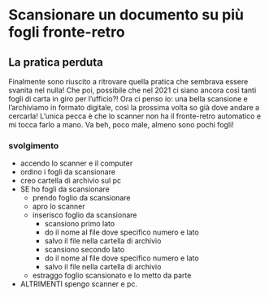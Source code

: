 # Scansionare un documento su più fogli fronte-retro

## La pratica perduta

Finalmente sono riuscito a ritrovare quella pratica che sembrava essere svanita nel nulla! Che poi, possibile che nel 2021 ci siano ancora così tanti fogli di carta in giro per l’ufficio?! Ora ci penso io: una bella scansione e l’archiviamo in formato digitale, così la prossima volta so già dove andare a cercarla! L’unica pecca è che lo scanner non ha il fronte-retro automatico e mi tocca farlo a mano. Va beh, poco male, almeno sono pochi fogli!

### svolgimento

- accendo lo scanner e il computer
- ordino i fogli da scansionare
- creo cartella di archivio sul pc
- SE ho fogli da scansionare
  - prendo foglio da scansionare
  - apro lo scanner
  - inserisco foglio da scansionare
    - scansiono primo lato
    - do il nome al file dove specifico numero e lato
    - salvo il file nella cartella di archivio
    - scansiono secondo lato
    - do il nome al file dove specifico numero e lato
    - salvo il file nella cartella di archivio
  - estraggo foglio scansionato e lo metto da parte
- ALTRIMENTI spengo scanner e pc.
